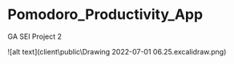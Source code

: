 # Pomodoro_Productivity_App

GA SEI Project 2

![alt text](client\public\Drawing 2022-07-01 06.25.excalidraw.png)
